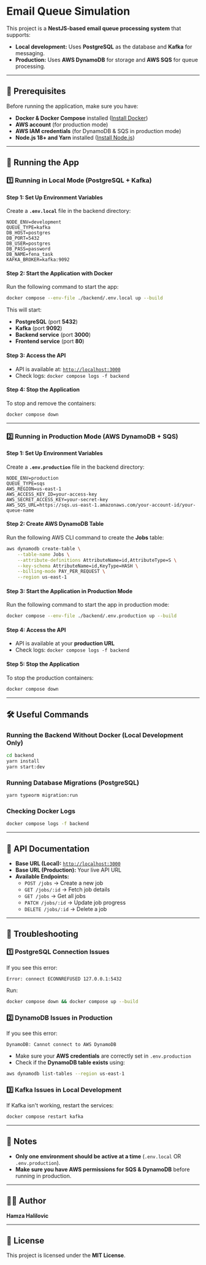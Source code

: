 # Email Queue Simulation

This project is a **NestJS-based email queue processing system** that supports:
- **Local development:** Uses **PostgreSQL** as the database and **Kafka** for messaging.
- **Production:** Uses **AWS DynamoDB** for storage and **AWS SQS** for queue processing.

---

## **🔹 Prerequisites**
Before running the application, make sure you have:
- **Docker & Docker Compose** installed ([Install Docker](https://docs.docker.com/get-docker/))
- **AWS account** (for production mode)
- **AWS IAM credentials** (for DynamoDB & SQS in production mode)
- **Node.js 18+ and Yarn** installed ([Install Node.js](https://nodejs.org/en/download/))

---

## **🚀 Running the App**

### **1️⃣ Running in Local Mode (PostgreSQL + Kafka)**

#### **Step 1: Set Up Environment Variables**
Create a **`.env.local`** file in the backend directory:
```env
NODE_ENV=development
QUEUE_TYPE=kafka
DB_HOST=postgres
DB_PORT=5432
DB_USER=postgres
DB_PASS=password
DB_NAME=fena_task
KAFKA_BROKER=kafka:9092
```

#### **Step 2: Start the Application with Docker**
Run the following command to start the app:
```sh
docker compose --env-file ./backend/.env.local up --build
```
This will start:
- **PostgreSQL** (port **5432**)
- **Kafka** (port **9092**)
- **Backend service** (port **3000**)
- **Frontend service** (port **80**)

#### **Step 3: Access the API**
- API is available at: [`http://localhost:3000`](http://localhost:3000)
- Check logs: `docker compose logs -f backend`

#### **Step 4: Stop the Application**
To stop and remove the containers:
```sh
docker compose down
```

---

### **2️⃣ Running in Production Mode (AWS DynamoDB + SQS)**

#### **Step 1: Set Up Environment Variables**
Create a **`.env.production`** file in the backend directory:
```env
NODE_ENV=production
QUEUE_TYPE=sqs
AWS_REGION=us-east-1
AWS_ACCESS_KEY_ID=your-access-key
AWS_SECRET_ACCESS_KEY=your-secret-key
AWS_SQS_URL=https://sqs.us-east-1.amazonaws.com/your-account-id/your-queue-name
```

#### **Step 2: Create AWS DynamoDB Table**
Run the following AWS CLI command to create the **Jobs** table:
```sh
aws dynamodb create-table \
    --table-name Jobs \
    --attribute-definitions AttributeName=id,AttributeType=S \
    --key-schema AttributeName=id,KeyType=HASH \
    --billing-mode PAY_PER_REQUEST \
    --region us-east-1
```

#### **Step 3: Start the Application in Production Mode**
Run the following command to start the app in production mode:
```sh
docker compose --env-file ./backend/.env.production up --build
```

#### **Step 4: Access the API**
- API is available at your **production URL**
- Check logs: `docker compose logs -f backend`

#### **Step 5: Stop the Application**
To stop the production containers:
```sh
docker compose down
```

---

## **🛠 Useful Commands**

### **Running the Backend Without Docker (Local Development Only)**
```sh
cd backend
yarn install
yarn start:dev
```

### **Running Database Migrations (PostgreSQL)**
```sh
yarn typeorm migration:run
```

### **Checking Docker Logs**
```sh
docker compose logs -f backend
```

---

## **📜 API Documentation**
- **Base URL (Local):** [`http://localhost:3000`](http://localhost:3000)
- **Base URL (Production):** Your live API URL
- **Available Endpoints:**
  - `POST /jobs` → Create a new job
  - `GET /jobs/:id` → Fetch job details
  - `GET /jobs` → Get all jobs
  - `PATCH /jobs/:id` → Update job progress
  - `DELETE /jobs/:id` → Delete a job

---

## **🎯 Troubleshooting**

### **1️⃣ PostgreSQL Connection Issues**
If you see this error:
```
Error: connect ECONNREFUSED 127.0.0.1:5432
```
Run:
```sh
docker compose down && docker compose up --build
```

### **2️⃣ DynamoDB Issues in Production**
If you see this error:
```
DynamoDB: Cannot connect to AWS DynamoDB
```
- Make sure your **AWS credentials** are correctly set in `.env.production`
- Check if the **DynamoDB table exists** using:
```sh
aws dynamodb list-tables --region us-east-1
```

### **3️⃣ Kafka Issues in Local Development**
If Kafka isn't working, restart the services:
```sh
docker compose restart kafka
```

---

## **📌 Notes**
- **Only one environment should be active at a time** (`.env.local` OR `.env.production`).
- **Make sure you have AWS permissions for SQS & DynamoDB** before running in production.

---

## **👨‍💻 Author**
**Hamza Halilovic**

---

## **📜 License**
This project is licensed under the **MIT License**.

